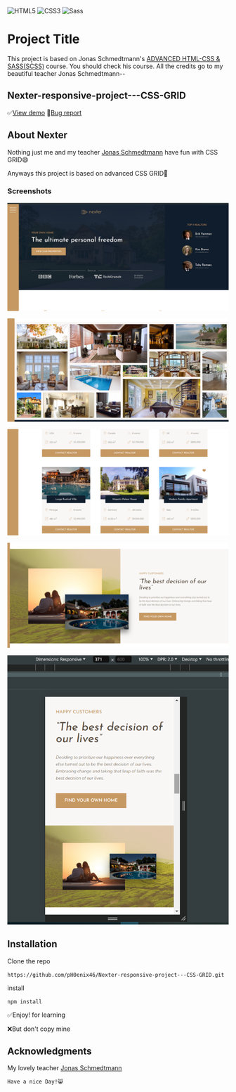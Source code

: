 ![HTML5](https://img.shields.io/badge/html5-%23E34F26.svg?style=for-the-badge&logo=html5&logoColor=white) ![CSS3](https://img.shields.io/badge/css3-%231572B6.svg?style=for-the-badge&logo=css3&logoColor=white) ![Sass](https://img.shields.io/badge/Sass-%23CC6699.svg?style=for-the-badge&logo=sass&logoColor=white)

# Project Title

This project is based on Jonas Schmedtmann's [ADVANCED HTML-CSS & SASS(SCSS)](https://www.udemy.com/user/jonasschmedtmann/) course. You should check his course. All the credits go to my beautiful teacher Jonas Schmedtmann--

## Nexter-responsive-project---CSS-GRID

✅[View demo](https://ph0enix46.github.io/Nexter-responsive-project---CSS-GRID/) 🐛[Bug report](https://github.com/pH0enix46/Nexter-responsive-project---CSS-GRID/issues)


## About Nexter
Nothing just me and my teacher [Jonas Schmedtmann](https://github.com/jonasschmedtmann) have fun with CSS GRID😄

Anyways this project is based on advanced CSS GRID💪

### Screenshots
![Demo 1](img/demo-pic/1.png)

![Demo 2](img/demo-pic/2.png)

![Demo 3](img/demo-pic/3.png)

![Demo 4](img/demo-pic/4.png)

![Demo 5](img/demo-pic/5.png)
## Installation

Clone the repo
```
https://github.com/pH0enix46/Nexter-responsive-project---CSS-GRID.git
```
install
```
npm install
```

✅Enjoy! for learning 

❌But don't copy mine
## Acknowledgments
My lovely teacher [Jonas Schmedtmann](https://github.com/jonasschmedtmann)


```
Have a nice Day!😸
```
